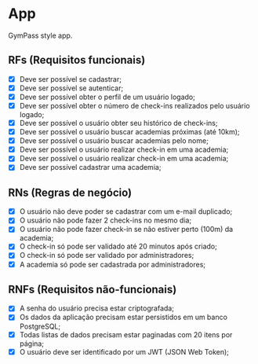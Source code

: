 # App

GymPass style app.

## RFs (Requisitos funcionais)

  - [x] Deve ser possível se cadastrar;
  - [x] Deve ser possível se autenticar;
  - [x] Deve ser possível obter o perfil de um usuário logado;
  - [x] Deve ser possível obter o número de check-ins realizados pelo usuário logado;
  - [x] Deve ser possível o usuário obter seu histórico de check-ins;
  - [x] Deve ser possível o usuário buscar academias próximas (até 10km);
  - [x] Deve ser possível o usuário buscar academias pelo nome;
  - [x] Deve ser possível o usuário realizar check-in em uma academia;
  - [x] Deve ser possível o usuário realizar check-in em uma academia;
  - [x] Deve ser possível cadastrar uma academia;

## RNs (Regras de negócio)

  - [x] O usuário não deve poder se cadastrar com um e-mail duplicado;
  - [x] O usuário não pode fazer 2 check-ins no mesmo dia;
  - [x] O usuário não pode fazer check-in se não estiver perto (100m) da academia;
  - [x] O check-in só pode ser validado até 20 minutos após criado;
  - [x] O check-in só pode ser validado por administradores;
  - [x] A academia só pode ser cadastrada por administradores;

## RNFs (Requisitos não-funcionais)

  - [x] A senha do usuário precisa estar criptografada;
  - [x] Os dados da aplicação precisam estar persistidos em um banco PostgreSQL;
  - [x] Todas listas de dados precisam estar paginadas com 20 itens por página;
  - [x] O usuário deve ser identificado por um JWT (JSON Web Token);